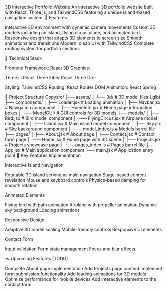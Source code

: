 3D Interactive Portfolio Website
An interactive 3D portfolio website built with React, Three.js, and TailwindCSS featuring a unique island-based navigation system.
🌟 Features

Interactive 3D environment with dynamic camera movements
Custom 3D models including an island, flying circus plane, and animated bird
Responsive design that adapts 3D elements to screen size
Smooth animations and transitions
Modern, clean UI with TailwindCSS
Complete routing system for portfolio sections

🔧 Technical Stack

Frontend Framework: React
3D Graphics:

Three.js
React Three Fiber
React Three Drei


Styling: TailwindCSS
Routing: React Router DOM
Animation: React Spring

📁 Project Structure
Copysrc/
├── assets/
│   └── 3d/                    # 3D model files (.glb)
├── components/
│   ├── Loader.jsx            # Loading animation
│   ├── Navbar.jsx            # Navigation component
│   ├── HomeInfo.jsx          # Home page information boxes
│   └── ModelGUI/             # GUI controls for 3D models
├── models/
│   ├── Bird.jsx             # Bird model component
│   ├── FlyingCircus.jsx     # Airplane model component
│   ├── Island.jsx           # Main island model component
│   ├── Sky.jsx              # Sky background component
│   └── model_index.js       # Models barrel file
├── pages/
│   ├── About.jsx            # About page
│   ├── Contact.jsx          # Contact form page
│   ├── Home.jsx            # Home page with 3D scene
│   ├── Projects.jsx        # Projects showcase page
│   └── pages_index.js      # Pages barrel file
├── App.jsx                 # Main application component
└── main.jsx               # Application entry point
🚀 Key Features Implementation

Interactive Island Navigation

Rotatable 3D island serving as main navigation
Stage-based content revelation
Mouse and keyboard controls
Physics-based damping for smooth rotation


Animated Elements

Flying bird with path animation
Airplane with propeller animation
Dynamic sky background
Loading animations


Responsive Design

Adaptive 3D model scaling
Mobile-friendly controls
Responsive UI elements


Contact Form

Input validation
Form state management
Focus and blur effects



🔜 Upcoming Features (TODO)

Complete About page implementation
Add Projects page content
Implement form submission functionality
Add loading animations for 3D models
Optimize performance for mobile devices
Add interactive elements to the contact form
